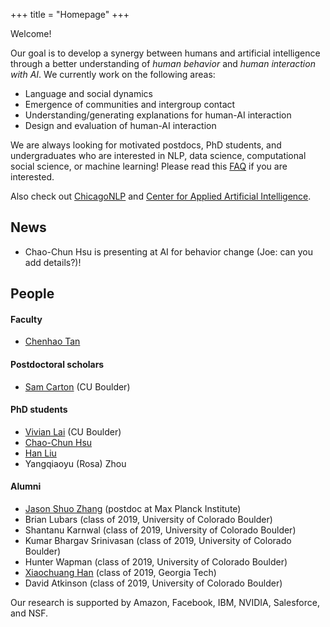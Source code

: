 +++
title = "Homepage"
+++

Welcome!

Our goal is to develop a synergy between humans and artificial intelligence through a better understanding of _human behavior_ and _human interaction with AI_.
We currently work on the following areas:

* Language and social dynamics
* Emergence of communities and intergroup contact
* Understanding/generating explanations for human-AI interaction
* Design and evaluation of human-AI interaction


We are always looking for motivated postdocs, PhD students, and undergraduates who are interested in NLP, data science, computational social science, or machine learning! Please read this [FAQ](https://chenhaot.com/faq.html) if you are interested.

Also check out [ChicagoNLP](https://twitter.com/ChicagoNLP) and [Center for Applied Artificial Intelligence](https://www.chicagobooth.edu/research/center-for-applied-artificial-intelligence).


## News

* Chao-Chun Hsu is presenting at AI for behavior change (Joe: can you add details?)!

## People

#### Faculty

* [Chenhao Tan](https://chenhaot.com)

#### Postdoctoral scholars

* [Sam Carton](http://scarton.people.si.umich.edu/) (CU Boulder)

#### PhD students

* [Vivian Lai](https://vivlai.github.io/) (CU Boulder)
* [Chao-Chun Hsu](https://joe32140.github.io/)
* [Han Liu](https://mrsata.github.io/)
* Yangqiaoyu (Rosa) Zhou


#### Alumni

* [Jason Shuo Zhang](http://www.jasondarkblue.com/) (postdoc at Max Planck Institute)
* Brian Lubars (class of 2019, University of Colorado Boulder)
* Shantanu Karnwal (class of 2019, University of Colorado Boulder)
* Kumar Bhargav Srinivasan (class of 2019, University of Colorado Boulder)
* Hunter Wapman (class of 2019, University of Colorado Boulder)
* [Xiaochuang Han](https://xhan77.github.io/) (class of 2019, Georgia Tech)* David Atkinson (class of 2019, University of Colorado Boulder)


Our research is supported by Amazon, Facebook, IBM, NVIDIA, Salesforce, and NSF.




